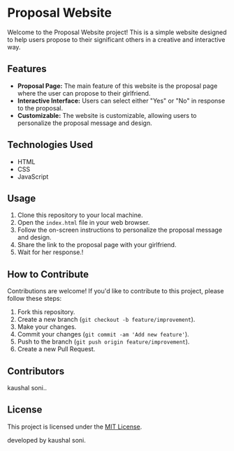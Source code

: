 # Proposal Website

Welcome to the Proposal Website project! This is a simple website designed to help users propose to their significant others in a creative and interactive way.

## Features

- **Proposal Page:** The main feature of this website is the proposal page where the user can propose to their girlfriend.
- **Interactive Interface:** Users can select either "Yes" or "No" in response to the proposal.
- **Customizable:** The website is customizable, allowing users to personalize the proposal message and design.

## Technologies Used

- HTML
- CSS
- JavaScript

## Usage

1. Clone this repository to your local machine.
2. Open the `index.html` file in your web browser.
3. Follow the on-screen instructions to personalize the proposal message and design.
4. Share the link to the proposal page with your girlfriend.
5. Wait for her response.!

## How to Contribute

Contributions are welcome! If you'd like to contribute to this project, please follow these steps:

1. Fork this repository.
2. Create a new branch (`git checkout -b feature/improvement`).
3. Make your changes.
4. Commit your changes (`git commit -am 'Add new feature'`).
5. Push to the branch (`git push origin feature/improvement`).
6. Create a new Pull Request.

## Contributors
kaushal soni..

## License

This project is licensed under the [MIT License](LICENSE).

developed by
kaushal soni. 
